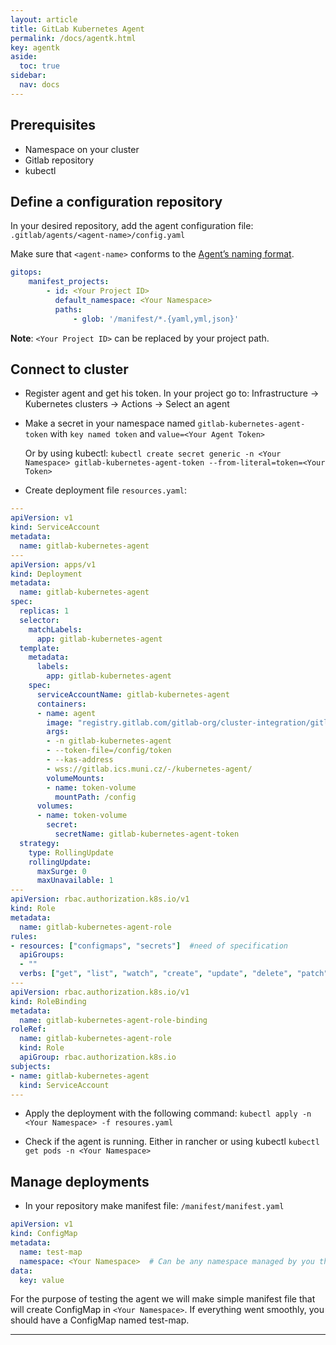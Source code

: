 ```yaml
---
layout: article
title: GitLab Kubernetes Agent
permalink: /docs/agentk.html
key: agentk
aside:
  toc: true
sidebar:
  nav: docs
---
```


## Prerequisites
- Namespace on your cluster
- Gitlab repository
- kubectl


## Define a configuration repository

In your desired repository, add the agent configuration file: `.gitlab/agents/<agent-name>/config.yaml`

Make sure that `<agent-name>` conforms to the [Agent’s naming format](https://gitlab.com/gitlab-org/cluster-integration/gitlab-agent/-/blob/master/doc/identity_and_auth.md#agent-identity-and-name).

```yaml
gitops:
    manifest_projects:
        - id: <Your Project ID>
          default_namespace: <Your Namespace>
          paths:
              - glob: '/manifest/*.{yaml,yml,json}'
```
**Note**: `<Your Project ID>` can be replaced by your project path.


## Connect to cluster

- Register agent and get his token.
  In your project go to: 
  Infrastructure -> Kubernetes clusters -> Actions -> Select an agent 
- Make a secret in your namespace named `gitlab-kubernetes-agent-token` with `key named token` and `value=<Your Agent Token>`
  
  Or by using kubectl: `kubectl create secret generic -n <Your Namespace> gitlab-kubernetes-agent-token --from-literal=token=<Your Token>`

- Create deployment file `resources.yaml`:
```yaml
---
apiVersion: v1
kind: ServiceAccount
metadata:
  name: gitlab-kubernetes-agent
---
apiVersion: apps/v1
kind: Deployment
metadata:
  name: gitlab-kubernetes-agent
spec:
  replicas: 1
  selector:
    matchLabels:
      app: gitlab-kubernetes-agent
  template:
    metadata:
      labels:
        app: gitlab-kubernetes-agent  
    spec:
      serviceAccountName: gitlab-kubernetes-agent
      containers:
      - name: agent
        image: "registry.gitlab.com/gitlab-org/cluster-integration/gitlab-agent/agentk:stable"
        args:
        - -n gitlab-kubernetes-agent
        - --token-file=/config/token
        - --kas-address
        - wss://gitlab.ics.muni.cz/-/kubernetes-agent/
        volumeMounts:
        - name: token-volume
          mountPath: /config
      volumes:
      - name: token-volume
        secret:
          secretName: gitlab-kubernetes-agent-token
  strategy:
    type: RollingUpdate
    rollingUpdate:
      maxSurge: 0
      maxUnavailable: 1
---
apiVersion: rbac.authorization.k8s.io/v1
kind: Role
metadata:
  name: gitlab-kubernetes-agent-role
rules:
- resources: ["configmaps", "secrets"]  #need of specification
  apiGroups: 
  - ""
  verbs: ["get", "list", "watch", "create", "update", "delete", "patch"]
---
apiVersion: rbac.authorization.k8s.io/v1
kind: RoleBinding
metadata:
  name: gitlab-kubernetes-agent-role-binding
roleRef:
  name: gitlab-kubernetes-agent-role
  kind: Role
  apiGroup: rbac.authorization.k8s.io
subjects:
- name: gitlab-kubernetes-agent
  kind: ServiceAccount
---
```
- Apply the deployment with the following command:
`kubectl apply -n <Your Namespace> -f resoures.yaml`

- Check if the agent is running. Either in rancher or using kubectl `kubectl get pods -n <Your Namespace>`

## Manage deployments

- In your repository make manifest file: `/manifest/manifest.yaml`
 
```yaml
apiVersion: v1
kind: ConfigMap
metadata:
  name: test-map
  namespace: <Your Namespace>  # Can be any namespace managed by you that the agent has access to.
data:
  key: value
```
For the purpose of testing the agent we will make simple manifest file that will create ConfigMap in `<Your Namespace>`.
If everything went smoothly, you should have a ConfigMap named test-map.

***
